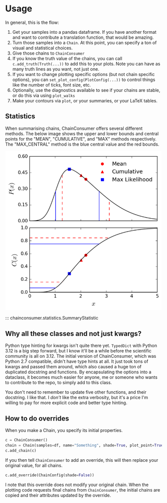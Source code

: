 # Usage

In general, this is the flow:

1. Get your samples into a pandas dataframe. If you have another format and want to contribute a translation function, that would be amazing.
2. Turn those samples into a `Chain`. At this point, you can specify a ton of visual and statistical choices.
3. Give those chains to `ChainConsumer`
4. If you know the truth value of the chains, you can call `c.add_truth(Truth(...))` to add this to your plots. Note you can have as many truth lines as you want, not just one.
5. If you want to change plotting specific options (but not chain specific options), you can `set_plot_config(PlotConfig(...))` to control things like the number of ticks, font size, etc.
6. Optionally, use the diagnostics available to see if your chains are stable, or do this via using `plot_walks`
7. Make your contours via `plot`, or your summaries, or your LaTeX tables.



## Statistics

When summarising chains, ChainConsumer offers several different methods. The below image shows the upper and lower bounds and central points for the "MEAN", "CUMULATIVE", and "MAX" methods respectively. The "MAX_CENTRAL" method is the blue central value and the red bounds.

![](resources/stats.png)

::: chainconsumer.statistics.SummaryStatistic

## Why all these classes and not just kwargs?

Python type hinting for kwargs isn't quite there yet. `TypedDict` with Python 3.12 is a big step forward,
but I know it'll be a while before the scientific community is all on 3.12. The initial version of ChainConsumer,
which was Python 2.7 compatible, didn't have type hints at all. It just took tons of kwargs and passed them around,
which also caused a huge ton of duplicated docstring and functions. By encapsulating the options into a dataclass,
it becomes much easier for anyone, me or someone who wants to contribute to the repo, to simply add to this class.

You don't need to remember to update five other functions, and their docstring. I like that. I *don't* like the extra
verbosity, but it's a price I'm willing to pay for more explicit code and better type hinting.

## How to do overrides

When you make a Chain, you specify its initial properties.

```python
c = ChainConsumer()
chain = Chain(samples=df, name="Something", shade=True, plot_point=True, color="red")
c.add_chain(c)
```

If you then tell `ChainConsumer` to add an override, this will then replace your original value, for all chains.

```python
c.add_override(ChainConfig(shade=False))
```

I note that this override does not modify your original chain. When the plotting code requests final chains from `ChainConsumer`, the initial chains are copied and their attributes updated by the override.